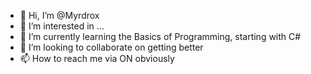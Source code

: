 - 👋 Hi, I’m @Myrdrox
- 👀 I’m interested in ...
- 🌱 I’m currently learning the Basics of Programming, starting with C#
- 💞️ I’m looking to collaborate on getting better
- 📫 How to reach me via ON obviously

<!---
Myrdrox/Myrdrox is a ✨ special ✨ repository because its `README.md` (this file) appears on your GitHub profile.
You can click the Preview link to take a look at your changes.
--->
